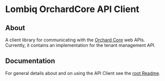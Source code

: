 # Lombiq OrchardCore API Client

## About

A client library for communicating with the [Orchard Core](https://www.orchardcore.net/) web APIs. Currently, it contains an implementation for the tenant management API.

## Documentation

For general details about and on using the API Client see the [root Readme](../Readme.md).
